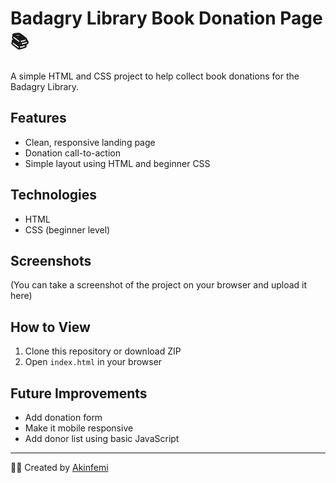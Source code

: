 # Badagry Library Book Donation Page 📚

A simple HTML and CSS project to help collect book donations for the Badagry Library.

## Features
- Clean, responsive landing page
- Donation call-to-action
- Simple layout using HTML and beginner CSS

## Technologies
- HTML
- CSS (beginner level)

## Screenshots
(You can take a screenshot of the project on your browser and upload it here)

## How to View
1. Clone this repository or download ZIP
2. Open `index.html` in your browser

## Future Improvements
- Add donation form
- Make it mobile responsive
- Add donor list using basic JavaScript

---

🧑‍💻 Created by [Akinfemi](https://github.com/Akinzo7)